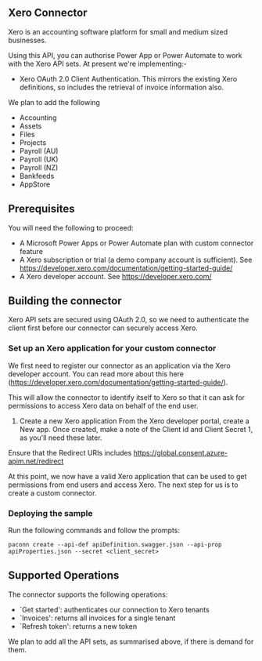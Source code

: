 
## Xero Connector
Xero is an accounting software platform for small and medium sized businesses.

Using this API, you can authorise Power App or Power Automate to work with the Xero API sets.  At present we're implementing:-

* Xero OAuth 2.0 Client Authentication.  This mirrors the existing Xero definitions, so includes the retrieval of invoice information also.

We plan to add the following
* Accounting
* Assets
* Files
* Projects
* Payroll (AU)
* Payroll (UK)
* Payroll (NZ)
* Bankfeeds
* AppStore

## Prerequisites
You will need the following to proceed:
* A Microsoft Power Apps or Power Automate plan with custom connector feature
* A Xero subscription or trial (a demo company account is sufficient). See https://developer.xero.com/documentation/getting-started-guide/
* A Xero developer account.  See https://developer.xero.com/ 

## Building the connector 
Xero API sets are secured using OAuth 2.0, so we need to authenticate the client first before our connector can securely access Xero.

### Set up an Xero application for your custom connector
We first need to register our connector as an application via the Xero developer account.  You can read more about this here (https://developer.xero.com/documentation/getting-started-guide/).

This will allow the connector to identify itself to Xero so that it can ask for permissions to access Xero data on behalf of the end user.

1. Create a new Xero application
From the Xero developer portal, create a New app.  Once created, make a note of the Client id and Client Secret 1, as you'll need these later.

Ensure that the Redirect URIs includes https://global.consent.azure-apim.net/redirect
  
At this point, we now have a valid Xero application that can be used to get permissions from end users and access Xero.  The next step for us is to create a custom connector.

### Deploying the sample
Run the following commands and follow the prompts:

```paconn
paconn create --api-def apiDefinition.swagger.json --api-prop apiProperties.json --secret <client_secret>
```

## Supported Operations
The connector supports the following operations:
* `Get started': authenticates our connection to Xero tenants
* `Invoices': returns all invoices for a single tenant
* `Refresh token': returns a new token

We plan to add all the API sets, as summarised above, if there is demand for them.
